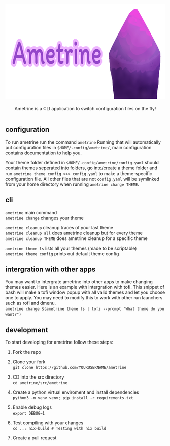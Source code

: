 <div align = center>

<img src="src/github/banner.png" width="800" height="300" alt="banner">

<br>


<br>
Ametrine is a CLI application to switch configuration files on the fly!
<br>
<br>

</div>

## configuration
To run ametrine run the command `ametrine`
Running that will automatically put configuration files in `$HOME/.config/ametrine/`, main configuration contains documentation to help you.

Your theme folder defined in `$HOME/.config/ametrine/config.yaml` should contain themes seperated into folders, go into/create a theme folder and run `ametrine theme config >>> config.yaml` to make a theme-specific configuration file. All other files that are not `config.yaml` will be symlinked from your home directory when running `ametrine change THEME`.

## cli
`ametrine` main command <br>
`ametrine change` changes your theme <br>

`ametrine cleanup` cleanup traces of your last theme <br>
`ametrine cleanup all` does ametrine cleanup but for every theme <br>
`ametrine cleanup THEME` does ametrine cleanup for a specific theme <br>

`ametrine theme ls` lists all your themes (made to be scriptable) <br>
`ametrine theme config` prints out default theme config <br>

## intergration with other apps
You may want to intergrate ametrine into other apps to make changing themes easier. Here is an example with intergration with tofi. This snippet of bash will make a tofi window popup with all valid themes and let you choose one to apply. You may need to modify this to work with other run launchers such as rofi and dmenu. <br>
`ametrine change $(ametrine theme ls | tofi --prompt "What theme do you want?")`

## development
To start developing for ametrine follow these steps:
1. Fork the repo <br>

2. Clone your fork<br>
`git clone https://github.com/YOURUSERNAME/ametrine`

3. CD into the src directory <br>
`cd ametrine/src/ametrine`

4. Create a python virtual enviroment and install dependencies <br>
`python3 -m venv venv; pip install -r requirements.txt`

5. Enable debug logs <br>
`export DEBUG=1`

6. Test compiling with your changes <br>
`cd ..; nix-build # Testing with nix build`

7. Create a pull request<br>
